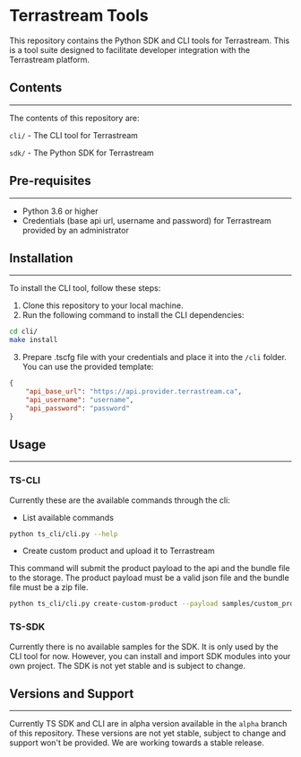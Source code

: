 
# Terrastream Tools

This repository contains the Python SDK and CLI tools for Terrastream. This is a tool suite designed to facilitate developer integration with the Terrastream platform.


## Contents
---

The contents of this repository are:

`cli/` - The CLI tool for Terrastream

`sdk/` - The Python SDK for Terrastream

## Pre-requisites
---
- Python 3.6 or higher
- Credentials (base api url, username and password) for Terrastream provided by an administrator

## Installation
---
To install the CLI tool, follow these steps:

1. Clone this repository to your local machine.
2. Run the following command to install the CLI dependencies:

```bash
cd cli/
make install
```

3. Prepare .tscfg file with your credentials and place it into the `/cli` folder. You can use the provided template:

```json
{
    "api_base_url": "https://api.provider.terrastream.ca",
    "api_username": "username",
    "api_password": "password"
}
```

## Usage
---

### TS-CLI
Currently these are the available commands through the cli:

- List available commands

```bash
python ts_cli/cli.py --help
```

- Create custom product and upload it to Terrastream

This command will submit the product payload to the api and the bundle file to the storage. The product payload must be a valid json file and the bundle file must be a zip file.

```bash
python ts_cli/cli.py create-custom-product --payload samples/custom_product_tasking.json --input-file samples/custom_product_bundle.zip
```


### TS-SDK
Currently there is no available samples for the SDK. It is only used by the CLI tool for now. However, you can install and import SDK modules into your own project. The SDK is not yet stable and is subject to change.


## Versions and Support
---
Currently TS SDK and CLI are in alpha version available in the `alpha` branch of this repository.
These versions are not yet stable, subject to change and support won't be provided. We are working towards a stable release.
